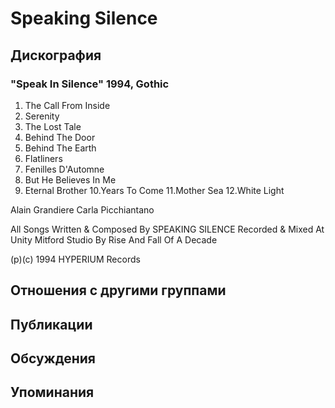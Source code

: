 # Speaking Silence



## Дискография

### "Speak In Silence" 1994, Gothic

1. The Call From Inside
2. Serenity
3. The Lost Tale
4. Behind The Door
5. Behind The Earth
6. Flatliners
7. Fenilles D'Automne
8. But He Believes In Me
9. Eternal Brother
10.Years To Come
11.Mother Sea
12.White Light

 Alain Grandiere
 Carla Picchiantano

All Songs Written & Composed By SPEAKING SILENCE
Recorded & Mixed At Unity Mitford Studio By Rise And Fall Of A Decade

(p)(c) 1994 HYPERIUM Records


## Отношения с другими группами


## Публикации


## Обсуждения


## Упоминания

